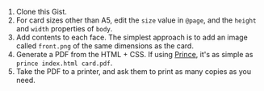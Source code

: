 1. Clone this Gist.
2. For card sizes other than A5, edit the `size` value in `@page`, and the `height` and `width` properties of `body`.
3. Add contents to each face. The simplest approach is to add an image called `front.png` of the same dimensions as the card.
4. Generate a PDF from the HTML + CSS. If using [Prince](http://www.princexml.com/), it's as simple as `prince index.html card.pdf`.
5. Take the PDF to a printer, and ask them to print as many copies as you need.